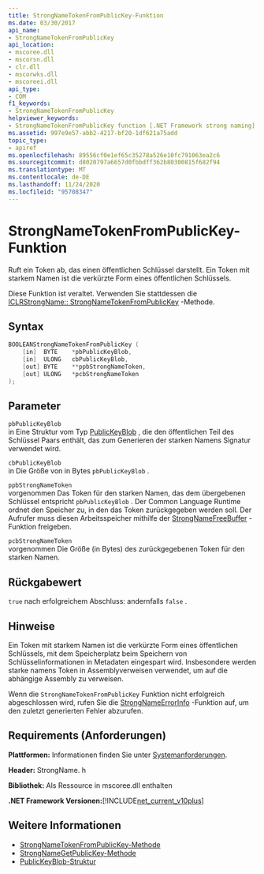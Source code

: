 ```yaml
---
title: StrongNameTokenFromPublicKey-Funktion
ms.date: 03/30/2017
api_name:
- StrongNameTokenFromPublicKey
api_location:
- mscoree.dll
- mscorsn.dll
- clr.dll
- mscorwks.dll
- mscoreei.dll
api_type:
- COM
f1_keywords:
- StrongNameTokenFromPublicKey
helpviewer_keywords:
- StrongNameTokenFromPublicKey function [.NET Framework strong naming]
ms.assetid: 997e9e57-abb2-4217-bf20-1df621a75add
topic_type:
- apiref
ms.openlocfilehash: 89556cf0e1ef65c35278a526e10fc791063ea2c6
ms.sourcegitcommit: d8020797a6657d0fbbdff362b80300815f682f94
ms.translationtype: MT
ms.contentlocale: de-DE
ms.lasthandoff: 11/24/2020
ms.locfileid: "95708347"
---
```

# <a name="strongnametokenfrompublickey-function"></a>StrongNameTokenFromPublicKey-Funktion

Ruft ein Token ab, das einen öffentlichen Schlüssel darstellt. Ein Token mit starkem Namen ist die verkürzte Form eines öffentlichen Schlüssels.  
  
 Diese Funktion ist veraltet. Verwenden Sie stattdessen die [ICLRStrongName:: StrongNameTokenFromPublicKey](../hosting/iclrstrongname-strongnametokenfrompublickey-method.md) -Methode.  
  
## <a name="syntax"></a>Syntax  
  
```cpp  
BOOLEANStrongNameTokenFromPublicKey (
    [in]  BYTE    *pbPublicKeyBlob,  
    [in]  ULONG   cbPublicKeyBlob,  
    [out] BYTE    **ppbStrongNameToken,  
    [out] ULONG   *pcbStrongNameToken  
);  
```  
  
## <a name="parameters"></a>Parameter  

 `pbPublicKeyBlob`  
 in Eine Struktur vom Typ [PublicKeyBlob](publickeyblob-structure.md) , die den öffentlichen Teil des Schlüssel Paars enthält, das zum Generieren der starken Namens Signatur verwendet wird.  
  
 `cbPublicKeyBlob`  
 in Die Größe von in Bytes `pbPublicKeyBlob` .  
  
 `ppbStrongNameToken`  
 vorgenommen Das Token für den starken Namen, das dem übergebenen Schlüssel entspricht `pbPublicKeyBlob` . Der Common Language Runtime ordnet den Speicher zu, in den das Token zurückgegeben werden soll. Der Aufrufer muss diesen Arbeitsspeicher mithilfe der [StrongNameFreeBuffer](strongnamefreebuffer-function.md) -Funktion freigeben.  
  
 `pcbStrongNameToken`  
 vorgenommen Die Größe (in Bytes) des zurückgegebenen Token für den starken Namen.  
  
## <a name="return-value"></a>Rückgabewert  

 `true` nach erfolgreichem Abschluss: andernfalls `false` .  
  
## <a name="remarks"></a>Hinweise  

 Ein Token mit starkem Namen ist die verkürzte Form eines öffentlichen Schlüssels, mit dem Speicherplatz beim Speichern von Schlüsselinformationen in Metadaten eingespart wird. Insbesondere werden starke namens Token in Assemblyverweisen verwendet, um auf die abhängige Assembly zu verweisen.  
  
 Wenn die `StrongNameTokenFromPublicKey` Funktion nicht erfolgreich abgeschlossen wird, rufen Sie die [StrongNameErrorInfo](strongnameerrorinfo-function.md) -Funktion auf, um den zuletzt generierten Fehler abzurufen.  
  
## <a name="requirements"></a>Requirements (Anforderungen)  

 **Plattformen:** Informationen finden Sie unter [Systemanforderungen](../../get-started/system-requirements.md).  
  
 **Header:** StrongName. h  
  
 **Bibliothek:** Als Ressource in mscoree.dll enthalten  
  
 **.NET Framework Versionen:**[!INCLUDE[net_current_v10plus](../../../../includes/net-current-v10plus-md.md)]  
  
## <a name="see-also"></a>Weitere Informationen

- [StrongNameTokenFromPublicKey-Methode](../hosting/iclrstrongname-strongnametokenfrompublickey-method.md)
- [StrongNameGetPublicKey-Methode](../hosting/iclrstrongname-strongnamegetpublickey-method.md)
- [PublicKeyBlob-Struktur](publickeyblob-structure.md)
